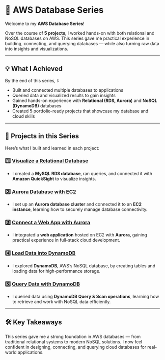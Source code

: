 # 🚀 AWS Database Series

Welcome to my **AWS Database Series**!  

Over the course of **5 projects**, I worked hands-on with both relational and NoSQL databases on AWS. This series gave me practical experience in building, connecting, and querying databases — while also turning raw data into insights and visualizations.  

---

## 💡 What I Achieved

By the end of this series, I:  
- Built and connected multiple databases to applications  
- Queried data and visualized results to gain insights  
- Gained hands-on experience with **Relational (RDS, Aurora)** and **NoSQL (DynamoDB)** databases  
- Created 5 portfolio-ready projects that showcase my database and cloud skills  

---

## 📂 Projects in this Series

Here’s what I built and learned in each project:  

### 1️⃣ [Visualize a Relational Database](./01_Visualize_a_relational_database)  
- I created a **MySQL RDS database**, ran queries, and connected it with **Amazon QuickSight** to visualize insights.  

### 2️⃣ [Aurora Database with EC2](./02_Aurora_Database_with_EC2)  
- I set up an **Aurora database cluster** and connected it to an **EC2 instance**, learning how to securely manage database connectivity.  

### 3️⃣ [Connect a Web App with Aurora](./03_Connect_a_Web_App_with_Aurora)  
- I integrated a **web application** hosted on EC2 with **Aurora**, gaining practical experience in full-stack cloud development.  

### 4️⃣ [Load Data into DynamoDB](./04_Load_Data_into_DynamoDB)  
- I explored **DynamoDB**, AWS’s NoSQL database, by creating tables and loading data for high-performance storage.  

### 5️⃣ [Query Data with DynamoDB](./05_Query_Data_with_DynamoDB)  
- I queried data using **DynamoDB Query & Scan operations**, learning how to retrieve and work with NoSQL data efficiently.  

---

## 🛠️ Key Takeaways

This series gave me a strong foundation in AWS databases — from traditional relational systems to modern NoSQL solutions. I now feel confident in designing, connecting, and querying cloud databases for real-world applications.  
